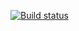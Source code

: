 [![Build status](https://ci.appveyor.com/api/projects/status/y5gvl4waqrugpnua?svg=true)](https://ci.appveyor.com/project/Helena01101986/ordercard)